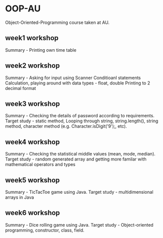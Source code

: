 # OOP-AU
Object-Oriented-Programming course taken at AU.

## week1 workshop
Summary - Printing own time table

## week2 workshop
Summary - Asking for input using Scanner Conditioanl statements Calculation, playing around with data types - float, double Printing to 2 decimal format

## week3 workshop
Summary - Checking the details of password according to requirements. 
Target study - static method, Looping through string, string.length(), string method, character method (e.g. Character.isDigit('9');, etc).

## week4 workshop
Summary - Checking the statistical middle values (mean, mode, median).
Target study - random generated array and getting more familar with mathematical operators and types

## week5 workshop
Summary - TicTacToe game using Java.
Target study - multidimensional arrays in Java

## week6 workshop
Summary - Dice rolling game using Java.
Target study - Object-oriented programming, constructor, class, field.
